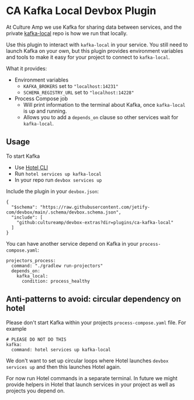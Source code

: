 # CA Kafka Local Devbox Plugin

At Culture Amp we use Kafka for sharing data between services, and the private [kafka-local](https://github.com/cultureamp/kafka-local) repo is how we run that locally.

Use this plugin to interact with `kafka-local` in your service. You still need to launch Kafka on your own, but this plugin provides environment variables and tools to make it easy for your project to connect to `kafka-local`.

What it provides:

- Environment variables
  - `KAFKA_BROKERS` set to `"localhost:14231"`
  - `SCHEMA_REGISTRY_URL` set to `"localhost:14228"`
- Process Compose job
  - Will print information to the terminal about Kafka, once `kafka-local` is up and running.
  - Allows you to add a `depends_on` clause so other services wait for `kafka-local`.

## Usage

To start Kafka

- Use [Hotel CLI](https://github.com/cultureamp/hotel)
- Run `hotel services up kafka-local`
- In your repo run `devbox services up`

Include the plugin in your `devbox.json`:

    {
      "$schema": "https://raw.githubusercontent.com/jetify-com/devbox/main/.schema/devbox.schema.json",
      "include": [
        "github:cultureamp/devbox-extras?dir=plugins/ca-kafka-local"
      ]
    }

You can have another service depend on Kafka in your `process-compose.yaml`:

    projectors_process:
      command: "./gradlew run-projectors"
      depends_on:
        kafka_local:
          condition: process_healthy

## Anti-patterns to avoid: circular dependency on hotel

Please don't start Kafka within your projects `process-compose.yaml` file. For example

    # PLEASE DO NOT DO THIS
    kafka:
      command: hotel services up kafka-local

We don't want to set up circular loops where Hotel launches `devbox services up` and then this launches Hotel again.

For now run Hotel commands in a separate terminal. In future we might provide helpers in Hotel that launch services in your project as well as projects you depend on.
